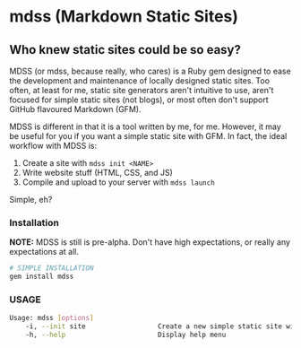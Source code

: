 # mdss (Markdown Static Sites)
## Who knew static sites could be so easy?

MDSS (or mdss, because really, who cares) is a Ruby gem designed to ease the development and maintenance of locally designed static sites. Too often, at least for me, static site generators aren't intuitive to use, aren't focused for simple static sites (not blogs), or most often don't support GitHub flavoured Markdown (GFM). 

MDSS is different in that it is a tool written by me, for me. However, it may be useful for you if you want a simple static site with GFM. In fact, the ideal workflow with MDSS is:

1. Create a site with `mdss init <NAME>`
2. Write website stuff (HTML, CSS, and JS)
3. Compile and upload to your server with `mdss launch`

Simple, eh?

### Installation

**NOTE:** MDSS is still is pre-alpha. Don't have high expectations, or really any expectations at all.

```bash
# SIMPLE INSTALLATION
gem install mdss
```

### USAGE

```bash
Usage: mdss [options]
    -i, --init site                  Create a new simple static site with GFM
    -h, --help                       Display help menu
```
